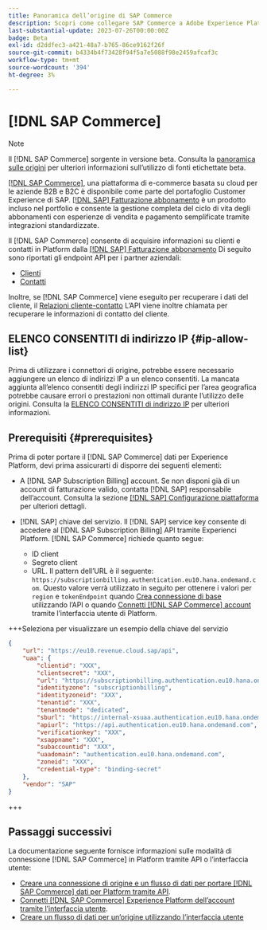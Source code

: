 ```yaml
---
title: Panoramica dell’origine di SAP Commerce
description: Scopri come collegare SAP Commerce a Adobe Experience Platform utilizzando le API o l’interfaccia utente.
last-substantial-update: 2023-07-26T00:00:00Z
badge: Beta
exl-id: d2ddfec3-a421-48a7-b765-86ce9162f26f
source-git-commit: b4334b4f73428f94f5a7e5088f98e2459afcaf3c
workflow-type: tm+mt
source-wordcount: '394'
ht-degree: 3%

---
```


# [!DNL SAP Commerce]

>[!NOTE]
>
>Il [!DNL SAP Commerce] sorgente in versione beta. Consulta la [panoramica sulle origini](../../home.md#terms-and-conditions) per ulteriori informazioni sull’utilizzo di fonti etichettate beta.

[[!DNL SAP Commerce]](https://www.sap.com/india/products/acquired-brands/what-is-hybris.html), una piattaforma di e-commerce basata su cloud per le aziende B2B e B2C è disponibile come parte del portafoglio Customer Experience di SAP. [[!DNL SAP] Fatturazione abbonamento](https://www.sap.com/products/financial-management/subscription-billing.html) è un prodotto incluso nel portfolio e consente la gestione completa del ciclo di vita degli abbonamenti con esperienze di vendita e pagamento semplificate tramite integrazioni standardizzate.

Il [!DNL SAP Commerce] consente di acquisire informazioni su clienti e contatti in Platform dalla [[!DNL SAP] Fatturazione abbonamento](https://www.sap.com/products/financial-management/subscription-billing.html) Di seguito sono riportati gli endpoint API per i partner aziendali:

* [Clienti](https://api.sap.com/api/BusinessPartner_APIs/path/GET_customers)
* [Contatti](https://api.sap.com/api/BusinessPartner_APIs/path/GET_contacts)

Inoltre, se [!DNL SAP Commerce] viene eseguito per recuperare i dati del cliente, il [Relazioni cliente-contatto](https://api.sap.com/api/BusinessPartner_APIs/path/GET_relationships-customer-contacts) L’API viene inoltre chiamata per recuperare le informazioni di contatto del cliente.

## ELENCO CONSENTITI di indirizzo IP {#ip-allow-list}

Prima di utilizzare i connettori di origine, potrebbe essere necessario aggiungere un elenco di indirizzi IP a un elenco consentiti. La mancata aggiunta all’elenco consentiti degli indirizzi IP specifici per l’area geografica potrebbe causare errori o prestazioni non ottimali durante l’utilizzo delle origini. Consulta la [ELENCO CONSENTITI di indirizzo IP](../../ip-address-allow-list.md) per ulteriori informazioni.

## Prerequisiti {#prerequisites}

Prima di poter portare il [!DNL SAP Commerce] dati per Experience Platform, devi prima assicurarti di disporre dei seguenti elementi:

* A [!DNL SAP Subscription Billing] account. Se non disponi già di un account di fatturazione valido, contatta [!DNL SAP] responsabile dell’account. Consulta la sezione [[!DNL SAP] Configurazione piattaforma](https://help.sap.com/doc/5fd179965d5145fbbe7f2a7aa1272338/latest/en-US/PlatformConfiguration.pdf) per ulteriori dettagli.

* [!DNL SAP] chiave del servizio. Il [!DNL SAP] service key consente di accedere al [!DNL SAP Subscription Billing] API tramite Experienci Platform. [!DNL SAP Commerce] richiede quanto segue:
   * ID client
   * Segreto client
   * URL. Il pattern dell’URL è il seguente: `https://subscriptionbilling.authentication.eu10.hana.ondemand.com`. Questo valore verrà utilizzato in seguito per ottenere i valori per `region` e `tokenEndpoint` quando [Crea connessione di base](../../tutorials/api/create/ecommerce/sap-commerce.md#base-connection) utilizzando l’API o quando [Connetti [!DNL SAP Commerce] account](../../tutorials/ui/create/ecommerce/sap-commerce.md#connect-account) tramite l’interfaccia utente di Platform.

+++Seleziona per visualizzare un esempio della chiave del servizio

```json
{ 
    "url": "https://eu10.revenue.cloud.sap/api",
    "uaa": {
        "clientid": "XXX",
        "clientsecret": "XXX",
        "url": "https://subscriptionbilling.authentication.eu10.hana.ondemand.com",
        "identityzone": "subscriptionbilling",
        "identityzoneid": "XXX",
        "tenantid": "XXX",
        "tenantmode": "dedicated",
        "sburl": "https://internal-xsuaa.authentication.eu10.hana.ondemand.com",
        "apiurl": "https://api.authentication.eu10.hana.ondemand.com",
        "verificationkey": "XXX",
        "xsappname": "XXX",
        "subaccountid": "XXX",
        "uaadomain": "authentication.eu10.hana.ondemand.com",
        "zoneid": "XXX",
        "credential-type": "binding-secret"
    },
    "vendor": "SAP"
}
```

+++

## Passaggi successivi

La documentazione seguente fornisce informazioni sulle modalità di connessione [!DNL SAP Commerce] in Platform tramite API o l’interfaccia utente:

* [Creare una connessione di origine e un flusso di dati per portare [!DNL SAP Commerce] dati per Platform tramite API](../../tutorials/api/create/ecommerce/sap-commerce.md).
* [Connetti [!DNL SAP Commerce] Experience Platform dell’account tramite l’interfaccia utente](../../tutorials/ui/create/ecommerce/sap-commerce.md).
* [Creare un flusso di dati per un’origine utilizzando l’interfaccia utente](../../tutorials/ui/dataflow/ecommerce.md)
